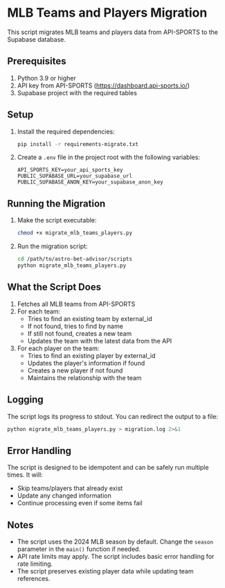 # MLB Teams and Players Migration

This script migrates MLB teams and players data from API-SPORTS to the Supabase database.

## Prerequisites

1. Python 3.9 or higher
2. API key from API-SPORTS (https://dashboard.api-sports.io/)
3. Supabase project with the required tables

## Setup

1. Install the required dependencies:
   ```bash
   pip install -r requirements-migrate.txt
   ```

2. Create a `.env` file in the project root with the following variables:
   ```
   API_SPORTS_KEY=your_api_sports_key
   PUBLIC_SUPABASE_URL=your_supabase_url
   PUBLIC_SUPABASE_ANON_KEY=your_supabase_anon_key
   ```

## Running the Migration

1. Make the script executable:
   ```bash
   chmod +x migrate_mlb_teams_players.py
   ```

2. Run the migration script:
   ```bash
   cd /path/to/astro-bet-advisor/scripts
   python migrate_mlb_teams_players.py
   ```

## What the Script Does

1. Fetches all MLB teams from API-SPORTS
2. For each team:
   - Tries to find an existing team by external_id
   - If not found, tries to find by name
   - If still not found, creates a new team
   - Updates the team with the latest data from the API
3. For each player on the team:
   - Tries to find an existing player by external_id
   - Updates the player's information if found
   - Creates a new player if not found
   - Maintains the relationship with the team

## Logging

The script logs its progress to stdout. You can redirect the output to a file:

```bash
python migrate_mlb_teams_players.py > migration.log 2>&1
```

## Error Handling

The script is designed to be idempotent and can be safely run multiple times. It will:
- Skip teams/players that already exist
- Update any changed information
- Continue processing even if some items fail

## Notes

- The script uses the 2024 MLB season by default. Change the `season` parameter in the `main()` function if needed.
- API rate limits may apply. The script includes basic error handling for rate limiting.
- The script preserves existing player data while updating team references.
